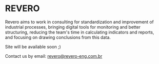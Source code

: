 # REVERO

Revero aims to work in consulting for standardization and improvement of industrial processes, bringing digital tools for monitoring and better structuring, reducing the team's time in calculating indicators and reports, and focusing on drawing conclusions from this data.

Site will be available soon ;)

Contact us by email: revero@revero-eng.com.br
